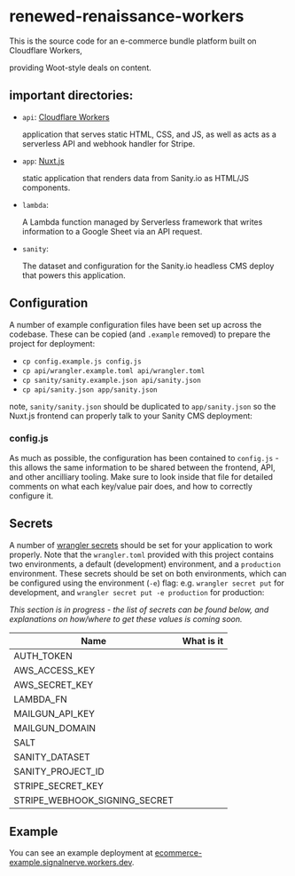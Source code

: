 renewed-renaissance-workers
============

This is the source code for an e-commerce bundle platform built on Cloudflare Workers,

providing Woot-style deals on content.

## important directories:

- `api`: [Cloudflare Workers](https://workers.dev) 
 
    application that serves static HTML, CSS, and JS, as well as acts as a serverless API and webhook handler for Stripe.

- `app`: [Nuxt.js](https://nuxtjs.org) 
 
    static application that renders data from Sanity.io as HTML/JS components.

- `lambda`: 
   
    A Lambda function managed by Serverless framework that writes information to a Google Sheet via an API request.

- `sanity`:

    The dataset and configuration for the Sanity.io headless CMS deploy that powers this application.


## Configuration

A number of example configuration files have been set up across the codebase. These can be copied (and `.example` removed) to prepare the project for deployment:

- `cp config.example.js config.js`
- `cp api/wrangler.example.toml api/wrangler.toml`
- `cp sanity/sanity.example.json api/sanity.json`
- `cp api/sanity.json app/sanity.json`

note, `sanity/sanity.json` should be duplicated to `app/sanity.json` so the Nuxt.js frontend can properly talk to your Sanity CMS deployment:


### config.js

As much as possible, the configuration has been contained to `config.js` - this allows the same information to be shared between the frontend, API, and other ancilliary tooling. Make sure to look inside that file for detailed comments on what each key/value pair does, and how to correctly configure it.

## Secrets

A number of [wrangler secrets](https://developers.cloudflare.com/workers/cli-wrangler/commands#secret) should be set for your application to work properly. Note that the `wrangler.toml` provided with this project contains two environments, a default (development) environment, and a `production` environment. These secrets should be set on both environments, which can be configured using the environment (`-e`) flag: e.g. `wrangler secret put` for development, and `wrangler secret put -e production` for production:

_This section is in progress - the list of secrets can be found below, and explanations on how/where to get these values is coming soon._

| Name                          | What is it |
| ----------------------------- | ---------- |
| AUTH_TOKEN                    |            |
| AWS_ACCESS_KEY                |            |
| AWS_SECRET_KEY                |            |
| LAMBDA_FN                     |            |
| MAILGUN_API_KEY               |
| MAILGUN_DOMAIN                |            |
| SALT                          |            |
| SANITY_DATASET                |            |
| SANITY_PROJECT_ID             |            |
| STRIPE_SECRET_KEY             |            |
| STRIPE_WEBHOOK_SIGNING_SECRET |            |

## Example

You can see an example deployment at [ecommerce-example.signalnerve.workers.dev](https://ecommerce-example.signalnerve.workers.dev/).
